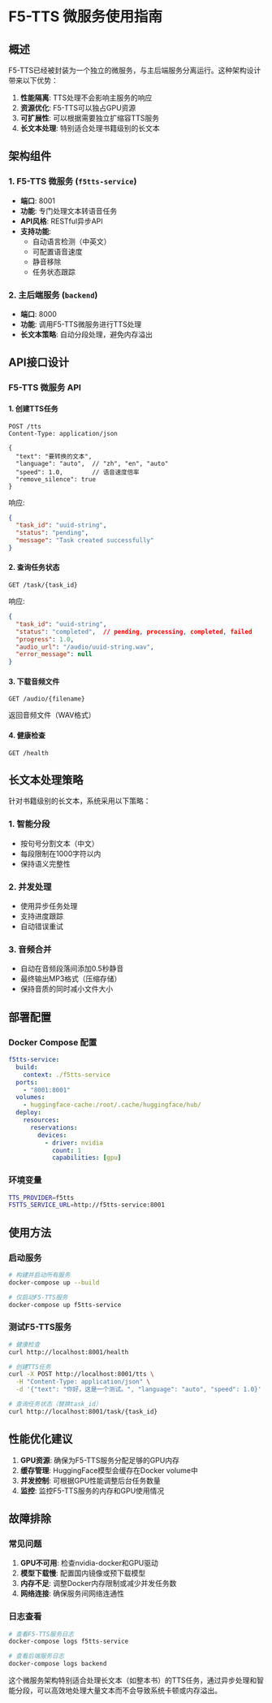 # F5-TTS 微服务使用指南

## 概述

F5-TTS已经被封装为一个独立的微服务，与主后端服务分离运行。这种架构设计带来以下优势：

1. **性能隔离**: TTS处理不会影响主服务的响应
2. **资源优化**: F5-TTS可以独占GPU资源
3. **可扩展性**: 可以根据需要独立扩缩容TTS服务
4. **长文本处理**: 特别适合处理书籍级别的长文本

## 架构组件

### 1. F5-TTS 微服务 (`f5tts-service`)
- **端口**: 8001
- **功能**: 专门处理文本转语音任务
- **API风格**: RESTful异步API
- **支持功能**: 
  - 自动语言检测（中英文）
  - 可配置语音速度
  - 静音移除
  - 任务状态跟踪

### 2. 主后端服务 (`backend`)
- **端口**: 8000  
- **功能**: 调用F5-TTS微服务进行TTS处理
- **长文本策略**: 自动分段处理，避免内存溢出

## API接口设计

### F5-TTS 微服务 API

#### 1. 创建TTS任务
```http
POST /tts
Content-Type: application/json

{
  "text": "要转换的文本",
  "language": "auto",  // "zh", "en", "auto"
  "speed": 1.0,        // 语音速度倍率
  "remove_silence": true
}
```

响应:
```json
{
  "task_id": "uuid-string",
  "status": "pending",
  "message": "Task created successfully"
}
```

#### 2. 查询任务状态
```http
GET /task/{task_id}
```

响应:
```json
{
  "task_id": "uuid-string",
  "status": "completed",  // pending, processing, completed, failed
  "progress": 1.0,
  "audio_url": "/audio/uuid-string.wav",
  "error_message": null
}
```

#### 3. 下载音频文件
```http
GET /audio/{filename}
```

返回音频文件（WAV格式）

#### 4. 健康检查
```http
GET /health
```

## 长文本处理策略

针对书籍级别的长文本，系统采用以下策略：

### 1. 智能分段
- 按句号分割文本（中文）
- 每段限制在1000字符以内
- 保持语义完整性

### 2. 并发处理
- 使用异步任务处理
- 支持进度跟踪
- 自动错误重试

### 3. 音频合并
- 自动在音频段落间添加0.5秒静音
- 最终输出MP3格式（压缩存储）
- 保持音质的同时减小文件大小

## 部署配置

### Docker Compose 配置

```yaml
f5tts-service:
  build:
    context: ./f5tts-service
  ports:
    - "8001:8001"
  volumes:
    - huggingface-cache:/root/.cache/huggingface/hub/
  deploy:
    resources:
      reservations:
        devices:
          - driver: nvidia
            count: 1
            capabilities: [gpu]
```

### 环境变量
```bash
TTS_PROVIDER=f5tts
F5TTS_SERVICE_URL=http://f5tts-service:8001
```

## 使用方法

### 启动服务
```bash
# 构建并启动所有服务
docker-compose up --build

# 仅启动F5-TTS服务
docker-compose up f5tts-service
```

### 测试F5-TTS服务
```bash
# 健康检查
curl http://localhost:8001/health

# 创建TTS任务
curl -X POST http://localhost:8001/tts \
  -H "Content-Type: application/json" \
  -d '{"text": "你好，这是一个测试。", "language": "auto", "speed": 1.0}'

# 查询任务状态（替换task_id）
curl http://localhost:8001/task/{task_id}
```

## 性能优化建议

1. **GPU资源**: 确保为F5-TTS服务分配足够的GPU内存
2. **缓存管理**: HuggingFace模型会缓存在Docker volume中
3. **并发控制**: 可根据GPU性能调整后台任务数量
4. **监控**: 监控F5-TTS服务的内存和GPU使用情况

## 故障排除

### 常见问题

1. **GPU不可用**: 检查nvidia-docker和GPU驱动
2. **模型下载慢**: 配置国内镜像或预下载模型
3. **内存不足**: 调整Docker内存限制或减少并发任务数
4. **网络连接**: 确保服务间网络连通性

### 日志查看
```bash
# 查看F5-TTS服务日志
docker-compose logs f5tts-service

# 查看后端服务日志
docker-compose logs backend
```

这个微服务架构特别适合处理长文本（如整本书）的TTS任务，通过异步处理和智能分段，可以高效地处理大量文本而不会导致系统卡顿或内存溢出。